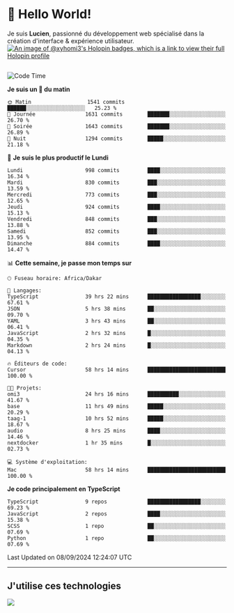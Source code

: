 # 👋 Hello World!

Je suis **Lucien**, passionné du développement web spécialisé dans la création d'interface & expérience utilisateur.
[![An image of @xyhomi3's Holopin badges, which is a link to view their full Holopin profile](https://holopin.me/xyhomi3)](https://holopin.io/@xyhomi3)

##

<!--START_SECTION:waka-->
![Code Time](http://img.shields.io/badge/Code%20Time-2%2C004%20hrs%2057%20mins-blue)

**Je suis un 🐤 du matin** 

```text
🌞 Matin                  1541 commits        ██████░░░░░░░░░░░░░░░░░░░   25.23 % 
🌆 Journée                1631 commits        ███████░░░░░░░░░░░░░░░░░░   26.70 % 
🌃 Soirée                 1643 commits        ███████░░░░░░░░░░░░░░░░░░   26.89 % 
🌙 Nuit                   1294 commits        █████░░░░░░░░░░░░░░░░░░░░   21.18 % 
```
📅 **Je suis le plus productif le Lundi** 

```text
Lundi                    998 commits         ████░░░░░░░░░░░░░░░░░░░░░   16.34 % 
Mardi                    830 commits         ███░░░░░░░░░░░░░░░░░░░░░░   13.59 % 
Mercredi                 773 commits         ███░░░░░░░░░░░░░░░░░░░░░░   12.65 % 
Jeudi                    924 commits         ████░░░░░░░░░░░░░░░░░░░░░   15.13 % 
Vendredi                 848 commits         ███░░░░░░░░░░░░░░░░░░░░░░   13.88 % 
Samedi                   852 commits         ███░░░░░░░░░░░░░░░░░░░░░░   13.95 % 
Dimanche                 884 commits         ████░░░░░░░░░░░░░░░░░░░░░   14.47 % 
```


📊 **Cette semaine, je passe mon temps sur** 

```text
🕑︎ Fuseau horaire: Africa/Dakar

💬 Langages: 
TypeScript               39 hrs 22 mins      █████████████████░░░░░░░░   67.61 % 
JSON                     5 hrs 38 mins       ██░░░░░░░░░░░░░░░░░░░░░░░   09.70 % 
YAML                     3 hrs 43 mins       ██░░░░░░░░░░░░░░░░░░░░░░░   06.41 % 
JavaScript               2 hrs 32 mins       █░░░░░░░░░░░░░░░░░░░░░░░░   04.35 % 
Markdown                 2 hrs 24 mins       █░░░░░░░░░░░░░░░░░░░░░░░░   04.13 % 

🔥 Éditeurs de code: 
Cursor                   58 hrs 14 mins      █████████████████████████   100.00 % 

🐱‍💻 Projets: 
omi3                     24 hrs 16 mins      ██████████░░░░░░░░░░░░░░░   41.67 % 
base                     11 hrs 49 mins      █████░░░░░░░░░░░░░░░░░░░░   20.29 % 
taag-1                   10 hrs 52 mins      █████░░░░░░░░░░░░░░░░░░░░   18.67 % 
audio                    8 hrs 25 mins       ████░░░░░░░░░░░░░░░░░░░░░   14.46 % 
nextdocker               1 hr 35 mins        █░░░░░░░░░░░░░░░░░░░░░░░░   02.73 % 

💻 Système d'exploitation: 
Mac                      58 hrs 14 mins      █████████████████████████   100.00 % 
```

**Je code principalement en TypeScript** 

```text
TypeScript               9 repos             █████████████████░░░░░░░░   69.23 % 
JavaScript               2 repos             ████░░░░░░░░░░░░░░░░░░░░░   15.38 % 
SCSS                     1 repo              ██░░░░░░░░░░░░░░░░░░░░░░░   07.69 % 
Python                   1 repo              ██░░░░░░░░░░░░░░░░░░░░░░░   07.69 % 
```




 Last Updated on 08/09/2024 12:24:07 UTC
<!--END_SECTION:waka-->
---

## J'utilise ces technologies

<p align="left">
  <a href="https://skillicons.dev">
    <img src="https://skillicons.dev/icons?i=ts,js,md,scss,tailwind,react,docker,express,astro,vite,nextjs,vercel,figma,ableton" />
  </a>
</p>

